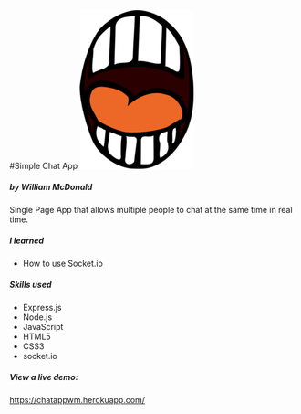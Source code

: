 #Simple Chat App
![alt mouth](https://github.com/ginoskotheon/chatapp/blob/master/assets/talking-mouth.png)
##### by William McDonald

Single Page App that allows multiple people to chat at the same time in real time.
##### I learned

 - How to use Socket.io


##### Skills used

 - Express.js
 - Node.js
 - JavaScript
 - HTML5
 - CSS3
 - socket.io


##### View a live demo:
https://chatappwm.herokuapp.com/
